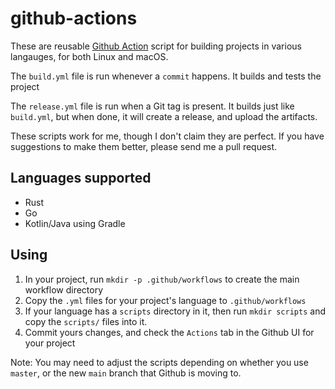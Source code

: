 # github-actions

These are reusable [Github Action](https://github.com/features/actions) script for building projects in various langauges, for both Linux and macOS.

The `build.yml` file is run whenever a `commit` happens. It builds and tests the project

The `release.yml` file is run when a Git tag is present. It builds just like `build.yml`, but when done, it will create a release, and upload the artifacts.

These scripts work for me, though I don't claim they are perfect. If you have suggestions to make them better, please send me a pull request.

## Languages supported

* Rust
* Go
* Kotlin/Java using Gradle

## Using

1. In your project, run `mkdir -p .github/workflows` to create the main workflow directory
2. Copy the `.yml` files for your project's language to `.github/workflows`
3. If your language has a `scripts` directory in it, then run `mkdir scripts` and copy the `scripts/` files into it.
4. Commit yours changes, and check the `Actions` tab in the Github UI for your project

Note: You may need to adjust the scripts depending on whether you use `master`, or the new `main` branch that Github is moving to.
